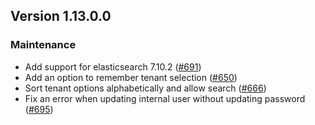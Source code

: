 ## Version 1.13.0.0

### Maintenance
* Add support for elasticsearch 7.10.2 ([#691](https://github.com/opendistro-for-elasticsearch/security-kibana-plugin/pull/691))
* Add an option to remember tenant selection ([#650](https://github.com/opendistro-for-elasticsearch/security-kibana-plugin/pull/650))
* Sort tenant options alphabetically and allow search ([#666](https://github.com/opendistro-for-elasticsearch/security-kibana-plugin/pull/666))
* Fix an error when updating internal user without updating password ([#695](https://github.com/opendistro-for-elasticsearch/security-kibana-plugin/pull/695))

